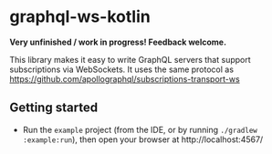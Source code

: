 # graphql-ws-kotlin

**Very unfinished / work in progress! Feedback welcome.**

This library makes it easy to write GraphQL servers that support subscriptions via WebSockets.
It uses the same protocol as https://github.com/apollographql/subscriptions-transport-ws

## Getting started

- Run the `example` project (from the IDE, or by running `./gradlew :example:run`),
then open your browser at http://localhost:4567/
